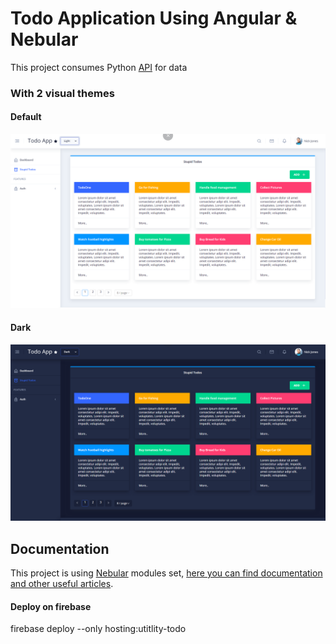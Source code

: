 # Todo Application Using Angular & Nebular

This project consumes Python [API](https://github.com/aliabidzaidi/pythontodoapi) for data  

### With 2 visual themes


#### Default
![default](src/assets/screenshots/default.PNG)

#### Dark
![dark](src/assets/screenshots/dark.PNG)

## Documentation
This project is using [Nebular](https://github.com/akveo/nebular) modules set, [here you can find documentation and other useful articles](https://akveo.github.io/nebular/docs/guides/install-based-on-starter-kit).


#### Deploy on firebase

firebase deploy --only hosting:utitlity-todo